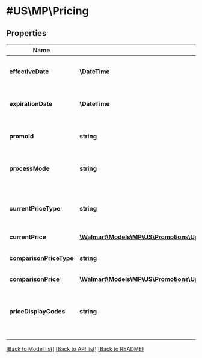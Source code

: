 # #US\MP\Pricing

## Properties

Name | Type | Description | Notes
------------ | ------------- | ------------- | -------------
**effectiveDate** | **\DateTime** | This is applicable only for promotions | [optional]
**expirationDate** | **\DateTime** | This is applicable only for promotions | [optional]
**promoId** | **string** | This is applicable only for promotions | [optional]
**processMode** | **string** | This is applicable only for promotions | [optional]
**currentPriceType** | **string** | This is applicable only for both promotions and price |
**currentPrice** | [**\Walmart\Models\MP\US\Promotions\UpdatePromotionalPricesRequestPricingInnerCurrentPrice**](UpdatePromotionalPricesRequestPricingInnerCurrentPrice.md) |  |
**comparisonPriceType** | **string** | This is applicable only for promotions | [optional]
**comparisonPrice** | [**\Walmart\Models\MP\US\Promotions\UpdatePromotionalPricesRequestPricingInnerComparisonPrice**](UpdatePromotionalPricesRequestPricingInnerComparisonPrice.md) |  | [optional]
**priceDisplayCodes** | **string** | Represent promo placement. This is applicable only for promotions | [optional]


[[Back to Model list]](../) [[Back to API list]](../../Api/US/MP) [[Back to README]](../../README.md)
